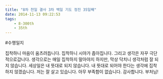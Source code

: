 ```yaml
---
title: "8차 천일 결사 3차 백일 기도 정진 35일째"
date: 2014-11-13 09:22:53
tags:
    - 8-300th
    - 35th
---
```


#수행일지

집착하니 마음이 움츠려듭니다. 집착하니 시야가 좁아집니다. 그리고 생각은 자꾸 극단적으로갑니다. 생각으로는 매일 집착하지 말아야지 하지만, 막상 닥치니 생각처럼 잘 되지 않습니다. 세상일은 내 뜻대로 되지 않습니다. 내 뜻대로 되어야 한다는 생각에 집착하지 않겠습니다. 저는 잘 살고 있습니다. 아무 부족함이 없습니다. 감사합니다. 부처님!
